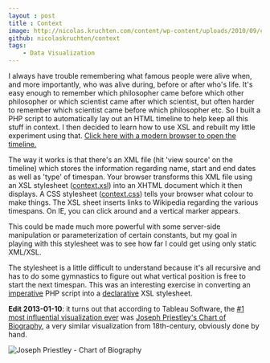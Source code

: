```yaml
---
layout : post
title : Context
image: http://nicolas.kruchten.com/content/wp-content/uploads/2010/09/context.png
github: nicolaskruchten/context
tags:
    - Data Visualization
--- 
```



I always have trouble remembering what famous people were alive when,  and more importantly, who was alive during, before or after who's life.  It's easy enough to remember which philosopher came before which other  philosopher or which scientist came after which scientist, but often  harder to remember which scientist came before which philosopher etc. So  I built a PHP script to automatically lay out an HTML timeline to help  keep all this stuff in context. I then decided to learn how to use XSL  and rebuilt my little experiment using that. [Click here with a modern browser to open the timeline.](http://nicolas.kruchten.com/context/context.xml)

<!-- more -->

The way it works is that there's an XML file (hit 'view source' on  the timeline) which stores the information regarding name, start and end  dates as well as 'type' of timespan. Your browser transforms this XML  file using an XSL stylesheet ([context.xsl](http://nicolas.kruchten.com/context/context.xsl)) into an XHTML document which it then displays. A CSS stylesheet ([context.css](http://nicolas.kruchten.com/context/context.css))  tells your browser what colour to make things. The XSL sheet inserts  links to Wikipedia regarding the various timespans. On IE, you can click  around and a vertical marker appears.

This could be made much more powerful with some server-side  manipulation or parameterization of certain constants, but my goal in  playing with this stylesheet was to see how far I could get using only  static XML/XSL.

The stylesheet is a little difficult to understand because it's all  recursive and has to do some gymnastics to figure out what vertical  position is free to start the next timespan. This was an interesting  exercise in converting an [imperative](http://en.wikipedia.org/wiki/Imperative_programming) PHP script into a [declarative](http://en.wikipedia.org/wiki/Declarative_programming) XSL stylesheet.

**Edit 2013-01-10**: it turns out that according to Tableau Software, the [#1 most influential visualization ever](http://www.tableausoftware.com/about/blog/2012/11/top-5-visualizations-all-time-19810) was [Joseph Priestley's Chart of Biography](http://en.wikipedia.org/wiki/A_Chart_of_Biography), a very similar visualization from 18th-century, obviously done by hand.

![Joseph Priestley - Chart of Biography](http://nicolas.kruchten.com/images/ChartOfBiography.jpg)
